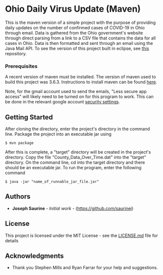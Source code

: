 # Ohio Daily Virus Update (Maven)

This is the maven version of a simple project with the purpose of providing daily updates on the number of confirmed cases of COVID-19 in Ohio through email. Data is gathered
from the Ohio government's website through direct parsing from a link to a CSV file that contains the data for all cases in Ohio. Data is then 
formatted and sent through an email using the Java Mail API. To see the version of this project built in eclipse, see [this](https://github.com/saurinej/ohio_daily_virus_update.git) 
repository.

### Prerequisites

A recent version of maven must be installed. The version of maven used to build this project was 3.6.3. Instructions to install maven can be found 
[here](https://maven.apache.org/install.html).

Note, for the gmail account used to send the emails, "Less secure app access" will likely need to be turned on for this program to work. This can be 
done in the relevant google account [security settings](https://myaccount.google.com/security).

## Getting Started

After cloning the directory, enter the project's directory in the command line. Package the project into an executable jar using

```
$ mvn package
```

After this is complete, a "target" directory will be created in the project's directory. Copy the file "County\_Data\_Over_Time.dat" into the "target"
directory. On the command line, cd into the target directory and there should be an executable jar. To run the program, enter the following command

```
$ java -jar "name_of_runnable_jar_file.jar"
```

## Authors

* **Joseph Saurine** - *Initial work* - (https://github.com/saurinej)

## License

This project is licensed under the MIT License - see the [LICENSE.md](LICENSE.md) file for details

## Acknowledgments

* Thank you Stephen Mills and Ryan Farrar for your help and suggestions.